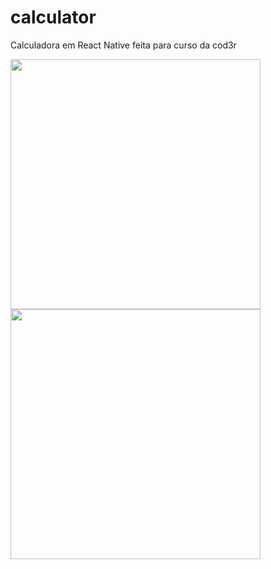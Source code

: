 # calculator
 Calculadora em React Native feita para curso da cod3r

<img src="https://i.imgur.com/rNq03CK.jpg" width="400" />
<img src="https://i.imgur.com/vvyU4Qq.jpg" width="400" />
